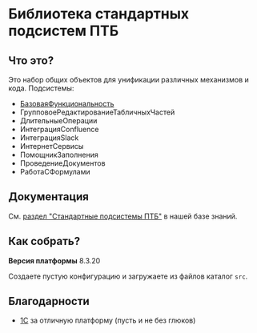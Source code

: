 # Библиотека стандартных подсистем ПТБ

## Что это?

Это набор общих объектов для унификации различных механизмов и кода.
Подсистемы:
* [БазоваяФункциональность](docs/БазоваяФункциональность.MD)
* ГрупповоеРедактированиеТабличныхЧастей
* ДлительныеОперации
* ИнтеграцияConfluence
* ИнтеграцияSlack
* ИнтернетСервисы
* ПомощникЗаполнения
* ПроведениеДокументов
* РаботаСФормулами

## Документация

См. [раздел "Стандартные подсистемы ПТБ"](https://progtb.atlassian.net/wiki/spaces/ptbssl/) в нашей базе знаний.

## Как собрать?

__Версия платформы__ 8.3.20

Создаете пустую конфигурацию и загружаете из файлов каталог `src`.

## Благодарности
* [1С](https://v8.1c.ru/) за отличную платформу (пусть и не без глюков)